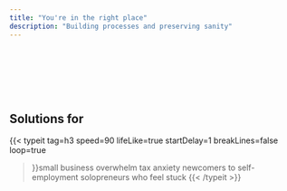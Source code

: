 ```yaml
---
title: "You're in the right place"
description: "Building processes and preserving sanity"
---
```

<br>
<br>
<br> 
<br>
<br>
<h2>Solutions for</h2>

{{< typeit 
  tag=h3
  speed=90
  lifeLike=true
  startDelay=1
  breakLines=false
  loop=true
>}}small business overwhelm
tax anxiety
newcomers to self-employment
solopreneurs who feel stuck
{{< /typeit >}}